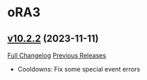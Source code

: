 # oRA3

## [v10.2.2](https://github.com/BigWigsMods/oRA3/tree/v10.2.2) (2023-11-11)
[Full Changelog](https://github.com/BigWigsMods/oRA3/compare/v10.2.1...v10.2.2) [Previous Releases](https://github.com/BigWigsMods/oRA3/releases)

- Cooldowns: Fix some special event errors  
